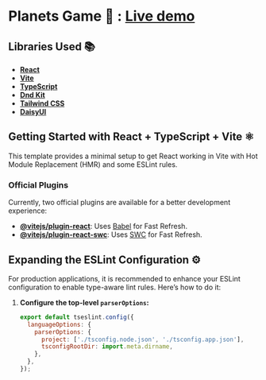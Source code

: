 # Planets Game 🌌 : [Live demo](https://planets-game-eta.vercel.app/)

## Libraries Used 📚
- [**React**](https://react.dev/)
- [**Vite**](https://vite.dev/)
- [**TypeScript**](https://www.typescriptlang.org/)
- [**Dnd Kit**](https://dndkit.com/)
- [**Tailwind CSS**](https://tailwindcss.com/)
- [**DaisyUI**](https://daisyui.com/)

## Getting Started with React + TypeScript + Vite ⚛️

This template provides a minimal setup to get React working in Vite with Hot Module Replacement (HMR) and some ESLint rules.

### Official Plugins
Currently, two official plugins are available for a better development experience:

- **[@vitejs/plugin-react](https://github.com/vitejs/vite-plugin-react/blob/main/packages/plugin-react/README.md)**: Uses [Babel](https://babeljs.io/) for Fast Refresh.
- **[@vitejs/plugin-react-swc](https://github.com/vitejs/vite-plugin-react-swc)**: Uses [SWC](https://swc.rs/) for Fast Refresh.

## Expanding the ESLint Configuration ⚙️

For production applications, it is recommended to enhance your ESLint configuration to enable type-aware lint rules. Here’s how to do it:

1. **Configure the top-level `parserOptions`:**
   ```js
   export default tseslint.config({
     languageOptions: {
       parserOptions: {
         project: ['./tsconfig.node.json', './tsconfig.app.json'],
         tsconfigRootDir: import.meta.dirname,
       },
     },
   });
